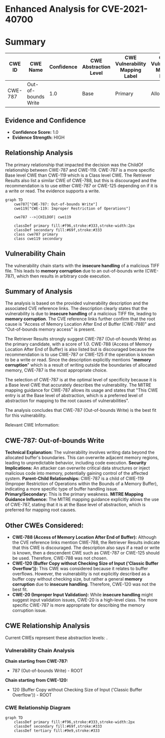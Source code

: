 # Enhanced Analysis for CVE-2021-40700

# Summary
| CWE ID | CWE Name | Confidence | CWE Abstraction Level | CWE Vulnerability Mapping Label | CWE-Vulnerability Mapping Notes |
|---|---|---|---|---|---|
| CWE-787 | Out-of-bounds Write | 1.0 | Base | Primary | Allowed |

## Evidence and Confidence

*   **Confidence Score:** 1.0
*   **Evidence Strength:** HIGH

## Relationship Analysis
The primary relationship that impacted the decision was the ChildOf relationship between CWE-787 and CWE-119. CWE-787 is a more specific Base level CWE than CWE-119 which is a Class level CWE. The Retriever Results also list a similar CWE of CWE-788, but this is discouraged and the recommendation is to use either CWE-787 or CWE-125 depending on if it is a write or read. The evidence supports a write.

```mermaid
graph TD
    cwe787["CWE-787: Out-of-bounds Write"]
    cwe119["CWE-119: Improper Restriction of Operations"]
    
    cwe787 -->|CHILDOF| cwe119
    
    classDef primary fill:#f96,stroke:#333,stroke-width:2px
    classDef secondary fill:#69f,stroke:#333
    class cwe787 primary
    class cwe119 secondary
```

## Vulnerability Chain
The vulnerability chain starts with the **insecure handling** of a malicious TIFF file. This leads to **memory corruption** due to an out-of-bounds write (CWE-787), which then results in arbitrary code execution.

## Summary of Analysis
The analysis is based on the provided vulnerability description and the associated CVE reference links. The description clearly states that the vulnerability is due to **insecure handling** of a malicious TIFF file, leading to **memory corruption**. The CVE reference links further confirm that the root cause is "Access of Memory Location After End of Buffer (CWE-788)" and "Out-of-bounds memory access" is present.

The Retriever Results strongly suggest CWE-787 (Out-of-bounds Write) as the primary candidate, with a score of 1.0. CWE-788 (Access of Memory Location After End of Buffer) is also listed but is discouraged because the recommendation is to use CWE-787 or CWE-125 if the operation is known to be a write or read. Since the description explicitly mentions "**memory corruption**" which is a result of writing outside the boundaries of allocated memory, CWE-787 is the most appropriate choice.

The selection of CWE-787 is at the optimal level of specificity because it is a Base level CWE that accurately describes the vulnerability. The MITRE mapping guidance for CWE-787 allows its usage and states that "This CWE entry is at the Base level of abstraction, which is a preferred level of abstraction for mapping to the root causes of vulnerabilities".

The analysis concludes that CWE-787 (Out-of-bounds Write) is the best fit for this vulnerability.

Relevant CWE Information:
## CWE-787: Out-of-bounds Write
**Technical Explanation:** The vulnerability involves writing data beyond the allocated buffer's boundaries. This can overwrite adjacent memory regions, leading to unpredictable behavior, including code execution.
**Security Implications:** An attacker can overwrite critical data structures or inject malicious code into memory, potentially gaining control of the affected system.
**Parent-Child Relationships:** CWE-787 is a child of CWE-119 (Improper Restriction of Operations within the Bounds of a Memory Buffer), indicating a more specific type of buffer handling issue.
**Primary/Secondary:** This is the primary weakness.
**MITRE Mapping Guidance Influence:** The MITRE mapping guidance explicitly allows the use of CWE-787, stating that it is at the Base level of abstraction, which is preferred for mapping root causes.

## Other CWEs Considered:
*   **CWE-788 (Access of Memory Location After End of Buffer):** Although the CVE reference links mention CWE-788, the Retriever Results indicate that this CWE is discouraged. The description also says if a read or write is known, then a descendent CWE such as CWE-787 or CWE-125 should be used. Therefore, CWE-788 was not chosen.
*   **CWE-120 (Buffer Copy without Checking Size of Input ('Classic Buffer Overflow')):** This CWE was considered because it relates to buffer overflows. However, the vulnerability is not explicitly described as a buffer copy without checking size, but rather a general **memory corruption** due to **insecure handling**. Therefore, CWE-120 was not the best fit.
*   **CWE-20 (Improper Input Validation):** While **insecure handling** might suggest input validation issues, CWE-20 is a high-level class. The more specific CWE-787 is more appropriate for describing the memory corruption issue.


## CWE Relationship Analysis

Current CWEs represent these abstraction levels: .


### Vulnerability Chain Analysis

**Chain starting from CWE-787:**
- 787 (Out-of-bounds Write) - ROOT


**Chain starting from CWE-120:**
- 120 (Buffer Copy without Checking Size of Input ('Classic Buffer Overflow')) - ROOT



### CWE Relationship Diagram

```mermaid
graph TD
    classDef primary fill:#f96,stroke:#333,stroke-width:2px
    classDef secondary fill:#69f,stroke:#333
    classDef tertiary fill:#9e9,stroke:#333
```